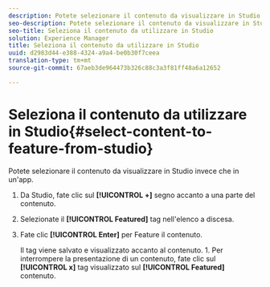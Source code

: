 ```yaml
---
description: Potete selezionare il contenuto da visualizzare in Studio invece che in un'app.
seo-description: Potete selezionare il contenuto da visualizzare in Studio invece che in un'app.
seo-title: Seleziona il contenuto da utilizzare in Studio
solution: Experience Manager
title: Seleziona il contenuto da utilizzare in Studio
uuid: d2983d44-e388-4324-a9a4-be0b30f7ceea
translation-type: tm+mt
source-git-commit: 67aeb3de964473b326c88c3a3f81ff48a6a12652

---
```



# Seleziona il contenuto da utilizzare in Studio{#select-content-to-feature-from-studio}

Potete selezionare il contenuto da visualizzare in Studio invece che in un'app.

1. Da Studio, fate clic sul **[!UICONTROL +]** segno accanto a una parte del contenuto.
1. Selezionate il **[!UICONTROL Featured]** tag nell'elenco a discesa.
1. Fate clic **[!UICONTROL Enter]** per Feature il contenuto.

   Il tag viene salvato e visualizzato accanto al contenuto. 1. Per interrompere la presentazione di un contenuto, fate clic sul **[!UICONTROL x]** tag visualizzato sul **[!UICONTROL Featured]** contenuto.
